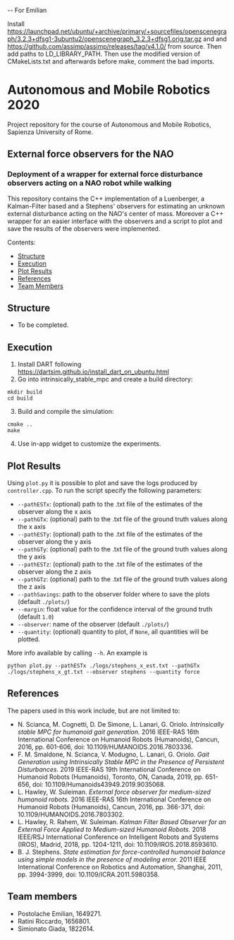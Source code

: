-- For Emilian

Install https://launchpad.net/ubuntu/+archive/primary/+sourcefiles/openscenegraph/3.2.3+dfsg1-3ubuntu2/openscenegraph_3.2.3+dfsg1.orig.tar.gz and
and https://github.com/assimp/assimp/releases/tag/v4.1.0/ from source. Then add paths to LD_LIBRARY_PATH. Then use the modified version of CMakeLists.txt and afterwards before make, comment the bad imports.


# Autonomous and Mobile Robotics 2020
Project repository for the course of Autonomous and Mobile Robotics, Sapienza University of Rome.

##  External force observers for the NAO
### Deployment of a wrapper for external force disturbance observers acting on a NAO robot while walking

This repository contains the C++ implementation of a Luenberger, a Kalman-Filter based and a Stephens' observers for estimating an unknown external disturbance acting on the NAO's center of mass. Moreover a C++ wrapper for an easier interface with the observers and a script to plot and save the results of the observers were implemented.


Contents:

- [Structure](#structure)
- [Execution](#execution)
- [Plot Results](#plot-results)
- [References](#references)
- [Team Members](#team-members)

## Structure
- To be completed.

## Execution
1. Install DART following https://dartsim.github.io/install_dart_on_ubuntu.html
2. Go into intrinsically_stable_mpc and create a build directory:
```
mkdir build
cd build
```
3. Build and compile the simulation:
```
cmake ..
make
```
4. Use in-app widget to customize the experiments.

## Plot Results
Using `plot.py` it is possible to plot and save the logs produced by `controller.cpp`. To run the script specify the following parameters:
 * `--pathESTx`: (optional) path to the .txt file of the estimates of the observer along the x axis
 * `--pathGTx`: (optional) path to the .txt file of the ground truth values along the x axis
 * `--pathESTy`: (optional) path to the .txt file of the estimates of the observer along the y axis
 * `--pathGTy`: (optional) path to the .txt file of the ground truth values along the y axis
 * `--pathESTz`: (optional) path to the .txt file of the estimates of the observer along the z axis
 * `--pathGTz`: (optional) path to the .txt file of the ground truth values along the z axis
 * `--pathSavings`: path to the observer folder where to save the plots (default `./plots/`)
 * `--margin`: float value for the confidence interval of the ground truth (default `1.0`)
 * `--observer`: name of the observer (default `./plots/`)
 * `--quantity`: (optional) quantity to plot, if `None`, all quantities will be plotted.
 
 
 More info available by calling `--h`. An example is 

```
python plot.py --pathESTx ./logs/stephens_x_est.txt --pathGTx ./logs/stephens_x_gt.txt --observer stephens --quantity force
```

## References

The papers used in this work include, but are not limited to:
	
- N. Scianca, M. Cognetti, D. De Simone, L. Lanari, G. Oriolo. *Intrinsically stable MPC for humanoid gait generation.* 	2016 IEEE-RAS 16th International Conference on Humanoid Robots (Humanoids), Cancun, 2016, pp. 601-606, doi: 10.1109/HUMANOIDS.2016.7803336.
- F. M. Smaldone, N. Scianca, V. Modugno, L. Lanari, G. Oriolo. *Gait Generation using Intrinsically Stable MPC in the Presence of Persistent Disturbances.* 2019 IEEE-RAS 19th International Conference on Humanoid Robots (Humanoids), Toronto, ON, Canada, 2019, pp. 651-656, doi: 10.1109/Humanoids43949.2019.9035068.
- L. Hawley, W. Suleiman. *External force observer for medium-sized humanoid robots.*	2016 IEEE-RAS 16th International Conference on Humanoid Robots (Humanoids), Cancun, 2016, pp. 366-371, doi: 10.1109/HUMANOIDS.2016.7803302.
- L. Hawley, R. Rahem, W. Suleiman. *Kalman Filter Based Observer for an External Force Applied to Medium-sized Humanoid Robots.* 2018 IEEE/RSJ International Conference on Intelligent Robots and Systems (IROS), Madrid, 2018, pp. 1204-1211, doi: 10.1109/IROS.2018.8593610.
- B. J. Stephens. *State estimation for force-controlled humanoid balance using simple models in the presence of modeling error.* 2011 IEEE International Conference on Robotics and Automation, Shanghai, 2011, pp. 3994-3999, doi: 10.1109/ICRA.2011.5980358.

## Team members

- Postolache Emilian, 1649271.
- Ratini Riccardo, 1656801.
- Simionato Giada, 1822614.
